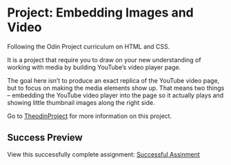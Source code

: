 # Project: Embedding Images and Video
Following the Odin Project curriculum on HTML and CSS.

It is a project that require you to draw on your new understanding of working with media by building YouTube’s video player page.

The goal here isn’t to produce an exact replica of the YouTube video page, but to focus on making the media elements show up. That means two things – embedding the YouTube video player into the page so it actually plays and showing little thumbnail images along the right side.

Go to [TheodinProject](https://www.theodinproject.com/paths/full-stack-ruby-on-rails/courses/html-and-css/lessons/embedding-images-and-video) for more information on this project.

## Success Preview
View this successfully complete assignment: [Successful Assinment](https://gbadesimple.github.io/embedding-images-and-videos/)
